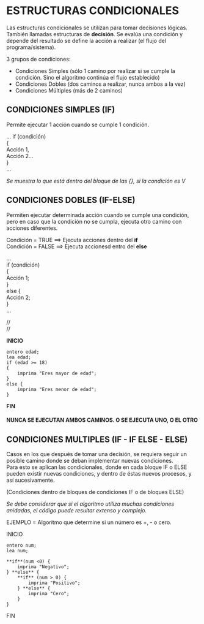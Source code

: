 # ESTRUCTURAS CONDICIONALES

Las estructuras condicionales se utilizan para tomar decisiones lógicas.  
También llamadas estructuras de **decisión**. 
Se evalúa una condición y depende del resultado se define la acción a realizar (el flujo del programa/sistema). 

3 grupos de condiciones: 
* Condiciones Simples (sólo 1 camino por realizar si se cumple la condición. Sino el algoritmo continúa el flujo establecido)
* Condiciones Dobles (dos caminos a realizar, nunca ambos a la vez)
* Condiciones Múltiples (más de 2 caminos)

## CONDICIONES SIMPLES (IF)
Permite ejecutar 1 acción cuando se cumple 1 condición. 
 
...
 if (condición)  
    {  
        Acción 1,  
        Acción 2...  
    }  
...
 
 *Se muestra lo que está dentro del bloque de las {}, si la condición es V*

## CONDICIONES DOBLES (IF-ELSE) 

Permiten ejecutar determinada acción cuando se cumple una condición, pero en caso que la condición no se cumpla, ejecuta otro camino con acciones diferentes. 
 
 Condición = TRUE ==> Ejecuta acciones dentro del **if**  
 Condición = FALSE ==> Ejecuta accionesd entro del **else**

...  
 if (condición)  
    {  
        Acción 1;  
    }  
    else {   
        Acción 2;  
    }  
...    

//   
//   
 
**INICIO**   

    entero edad;   
    lea edad;
    if (edad >= 18)  
    {  
        imprima "Eres mayor de edad";  
    }  
    else {  
        imprima "Eres menor de edad";  
    }

**FIN** 

#### **NUNCA SE EJECUTAN AMBOS CAMINOS. O SE EJECUTA UNO, O EL OTRO**  

## CONDICIONES MULTIPLES (IF - IF ELSE - ELSE) 

Casos en los que después de tomar una decisión, se requiera seguir un posible camino donde se deban implementar nuevas condiciones.  
Para esto se aplican las condicionales, donde en cada bloque IF o ELSE pueden existir nuevas condiciones, y dentro de éstas nuevos procesos, y así sucesivamente.  
 
(Condiciones dentro de bloques de condiciones IF o de bloques ELSE)

*Se debe considerar que si el algoritmo utiliza muchas condiciones anidadas, el código puede resultar extenso y complejo.*

EJEMPLO = Algoritmo que determine si un número es +, - o cero.


INICIO   

    entero num;  
    lea num;  

    **if**(num <0) {  
        imprima "Negativo";  
    } **else** {  
        **if** (num > 0) {  
            imprima "Positivo";  
        } **else** {  
            imprima "Cero";  
        }  
    }
FIN   





